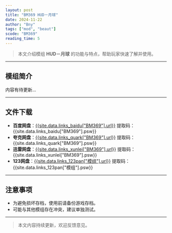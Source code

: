 ```yaml
---
layout: post
title: "BM369 HUD－月球"
date: 2024-11-22
author: "Bny"
tags: ["mod", "beaut"]
scode: "BM369"
reading_time: 5
---
```


> 本文介绍模组 **HUD－月球** 的功能与特点，帮助玩家快速了解并使用。

---

## 模组简介

内容有待更新...

---

## 文件下载
- **百度网盘**：[{{site.data.links_baidu["BM369"].url}}]({{site.data.links_baidu["BM369"].url}}) 提取码：{{site.data.links_baidu["BM369"].psw}}
- **夸克网盘**：[{{site.data.links_quark["BM369"].url}}]({{site.data.links_quark["BM369"].url}}) 提取码：{{site.data.links_quark["BM369"].psw}}
- **迅雷网盘**：[{{site.data.links_xunlei["BM369"].url}}]({{site.data.links_xunlei["BM369"].url}}) 提取码：{{site.data.links_xunlei["BM369"].psw}}
- **123网盘**：[{{site.data.links_123pan["模组"].url}}]({{site.data.links_123pan["模组"].url}}) 提取码：{{site.data.links_123pan["模组"].psw}}

---

## 注意事项
- 为避免损坏存档，使用前请备份游戏存档。
- 可能与其他模组存在冲突，建议单独测试。

---

> 本文内容持续更新，欢迎反馈意见。
